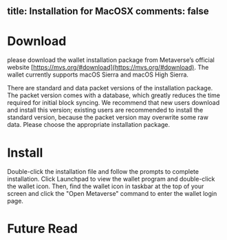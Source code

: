 title: Installation for MacOSX
comments: false
---

# Download 
please download the wallet installation package from Metaverse’s official website [https://mvs.org/#download](https://mvs.org/#download). The wallet currently supports macOS Sierra and macOS High Sierra.

There are standard and data packet versions of the installation package. The packet version comes with a database, which greatly reduces the time required for initial block syncing. We recommend that new users download and install this version; existing users are recommended to install the standard version, because the packet version may overwrite some raw data. Please choose the appropriate installation package.

# Install
Double-click the installation file and follow the prompts to complete installation. Click Launchpad to view the wallet program and double-click the wallet icon. Then, find the wallet icon in taskbar at the top of your screen and click the "Open Metaverse" command to enter the wallet login page.

# Future Read

